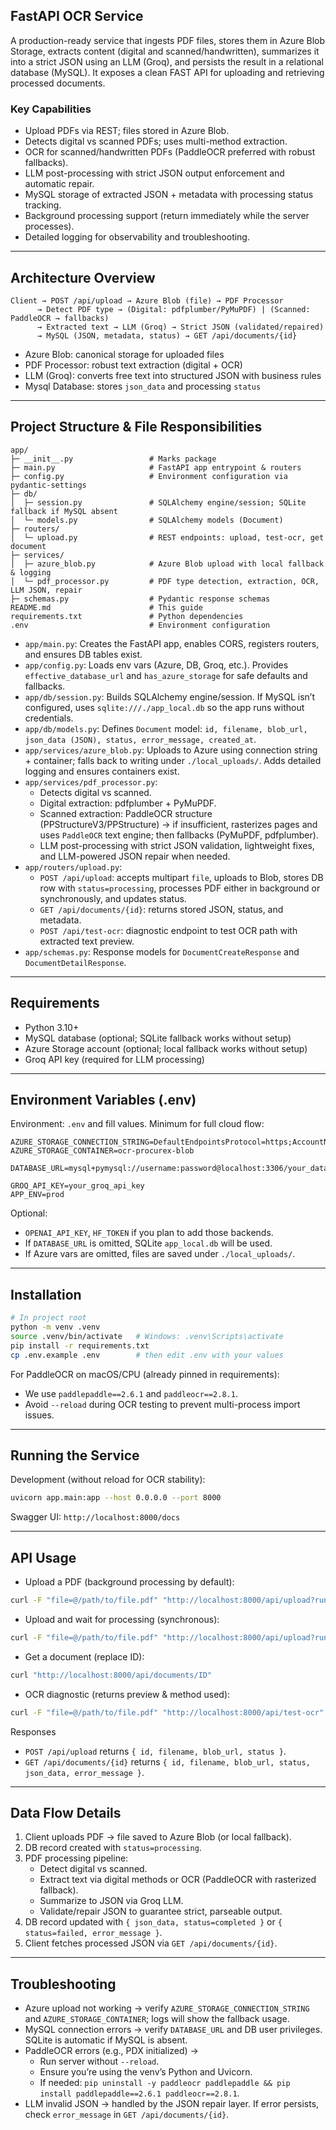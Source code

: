 ## FastAPI OCR Service

A production-ready service that ingests PDF files, stores them in Azure Blob Storage, extracts content (digital and scanned/handwritten), summarizes it into a strict JSON using an LLM (Groq), and persists the result in a relational database (MySQL). It exposes a clean FAST API for uploading and retrieving processed documents.

### Key Capabilities
- Upload PDFs via REST; files stored in Azure Blob.
- Detects digital vs scanned PDFs; uses multi-method extraction.
- OCR for scanned/handwritten PDFs (PaddleOCR preferred with robust fallbacks).
- LLM post-processing with strict JSON output enforcement and automatic repair.
- MySQL storage of extracted JSON + metadata with processing status tracking.
- Background processing support (return immediately while the server processes).
- Detailed logging for observability and troubleshooting.

---

## Architecture Overview

```
Client → POST /api/upload → Azure Blob (file) → PDF Processor
      → Detect PDF type → (Digital: pdfplumber/PyMuPDF) | (Scanned: PaddleOCR → fallbacks)
      → Extracted text → LLM (Groq) → Strict JSON (validated/repaired)
      → MySQL (JSON, metadata, status) → GET /api/documents/{id}
```

- Azure Blob: canonical storage for uploaded files
- PDF Processor: robust text extraction (digital + OCR)
- LLM (Groq): converts free text into structured JSON with business rules
- Mysql Database: stores `json_data` and processing `status`

---

## Project Structure & File Responsibilities

```
app/
├─ __init__.py                 # Marks package
├─ main.py                     # FastAPI app entrypoint & routers
├─ config.py                   # Environment configuration via pydantic-settings
├─ db/
│  ├─ session.py               # SQLAlchemy engine/session; SQLite fallback if MySQL absent
│  └─ models.py                # SQLAlchemy models (Document)
├─ routers/
│  └─ upload.py                # REST endpoints: upload, test-ocr, get document
├─ services/
│  ├─ azure_blob.py            # Azure Blob upload with local fallback & logging
│  └─ pdf_processor.py         # PDF type detection, extraction, OCR, LLM JSON, repair
├─ schemas.py                  # Pydantic response schemas
README.md                      # This guide
requirements.txt               # Python dependencies
.env                           # Environment configuration
```

- `app/main.py`: Creates the FastAPI app, enables CORS, registers routers, and ensures DB tables exist.
- `app/config.py`: Loads env vars (Azure, DB, Groq, etc.). Provides `effective_database_url` and `has_azure_storage` for safe defaults and fallbacks.
- `app/db/session.py`: Builds SQLAlchemy engine/session. If MySQL isn’t configured, uses `sqlite:///./app_local.db` so the app runs without credentials.
- `app/db/models.py`: Defines `Document` model: `id, filename, blob_url, json_data (JSON), status, error_message, created_at`.
- `app/services/azure_blob.py`: Uploads to Azure using connection string + container; falls back to writing under `./local_uploads/`. Adds detailed logging and ensures containers exist.
- `app/services/pdf_processor.py`:
  - Detects digital vs scanned.
  - Digital extraction: pdfplumber + PyMuPDF.
  - Scanned extraction: PaddleOCR structure (PPStructureV3/PPStructure) → if insufficient, rasterizes pages and uses `PaddleOCR` text engine; then fallbacks (PyMuPDF, pdfplumber).
  - LLM post-processing with strict JSON validation, lightweight fixes, and LLM-powered JSON repair when needed.
- `app/routers/upload.py`:
  - `POST /api/upload`: accepts multipart `file`, uploads to Blob, stores DB row with `status=processing`, processes PDF either in background or synchronously, and updates status.
  - `GET /api/documents/{id}`: returns stored JSON, status, and metadata.
  - `POST /api/test-ocr`: diagnostic endpoint to test OCR path with extracted text preview.
- `app/schemas.py`: Response models for `DocumentCreateResponse` and `DocumentDetailResponse`.

---

## Requirements

- Python 3.10+
- MySQL database (optional; SQLite fallback works without setup)
- Azure Storage account (optional; local fallback works without setup)
- Groq API key (required for LLM processing)

---

## Environment Variables (.env)

Environment:  `.env` and fill values. Minimum for full cloud flow:

```
AZURE_STORAGE_CONNECTION_STRING=DefaultEndpointsProtocol=https;AccountName=stgaiprocurex;AccountKey=YOUR_KEY;EndpointSuffix=core.windows.net
AZURE_STORAGE_CONTAINER=ocr-procurex-blob

DATABASE_URL=mysql+pymysql://username:password@localhost:3306/your_database

GROQ_API_KEY=your_groq_api_key
APP_ENV=prod
```

Optional:
- `OPENAI_API_KEY`, `HF_TOKEN` if you plan to add those backends.
- If `DATABASE_URL` is omitted, SQLite `app_local.db` will be used.
- If Azure vars are omitted, files are saved under `./local_uploads/`.

---

## Installation

```bash
# In project root
python -m venv .venv
source .venv/bin/activate   # Windows: .venv\Scripts\activate
pip install -r requirements.txt
cp .env.example .env        # then edit .env with your values
```

For PaddleOCR on macOS/CPU (already pinned in requirements):
- We use `paddlepaddle==2.6.1` and `paddleocr==2.8.1`.
- Avoid `--reload` during OCR testing to prevent multi-process import issues.

---

## Running the Service

Development (without reload for OCR stability):
```bash
uvicorn app.main:app --host 0.0.0.0 --port 8000
```

Swagger UI: `http://localhost:8000/docs`

---

## API Usage

- Upload a PDF (background processing by default):
```bash
curl -F "file=@/path/to/file.pdf" "http://localhost:8000/api/upload?run_in_background=true"
```
- Upload and wait for processing (synchronous):
```bash
curl -F "file=@/path/to/file.pdf" "http://localhost:8000/api/upload?run_in_background=false"
```
- Get a document (replace ID):
```bash
curl "http://localhost:8000/api/documents/ID"
```
- OCR diagnostic (returns preview & method used):
```bash
curl -F "file=@/path/to/file.pdf" "http://localhost:8000/api/test-ocr"
```

Responses
- `POST /api/upload` returns `{ id, filename, blob_url, status }`.
- `GET /api/documents/{id}` returns `{ id, filename, blob_url, status, json_data, error_message }`.

---

## Data Flow Details

1. Client uploads PDF → file saved to Azure Blob (or local fallback).
2. DB record created with `status=processing`.
3. PDF processing pipeline:
   - Detect digital vs scanned.
   - Extract text via digital methods or OCR (PaddleOCR with rasterized fallback).
   - Summarize to JSON via Groq LLM.
   - Validate/repair JSON to guarantee strict, parseable output.
4. DB record updated with `{ json_data, status=completed }` or `{ status=failed, error_message }`.
5. Client fetches processed JSON via `GET /api/documents/{id}`.

---

## Troubleshooting

- Azure upload not working → verify `AZURE_STORAGE_CONNECTION_STRING` and `AZURE_STORAGE_CONTAINER`; logs will show the fallback usage.
- MySQL connection errors → verify `DATABASE_URL` and DB user privileges. SQLite is automatic if MySQL is absent.
- PaddleOCR errors (e.g., PDX initialized) →
  - Run server without `--reload`.
  - Ensure you’re using the venv’s Python and Uvicorn.
  - If needed: `pip uninstall -y paddleocr paddlepaddle && pip install paddlepaddle==2.6.1 paddleocr==2.8.1`.
- LLM invalid JSON → handled by the JSON repair layer. If error persists, check `error_message` in `GET /api/documents/{id}`.
